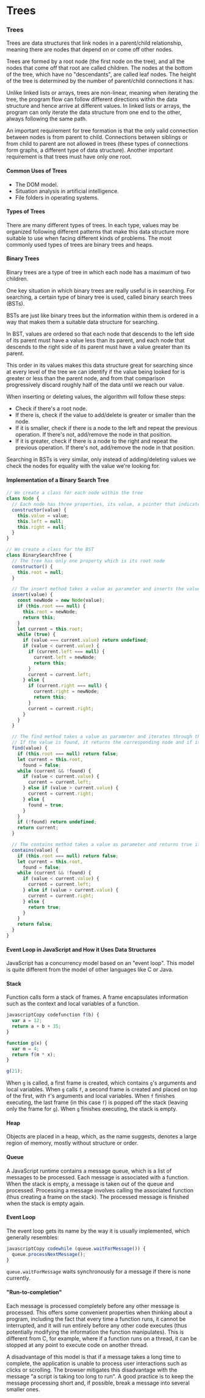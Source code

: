 # Trees

### Trees

Trees are data structures that link nodes in a parent/child relationship, meaning there are nodes that depend on or come off other nodes.

Trees are formed by a root node (the first node on the tree), and all the nodes that come off that root are called children. The nodes at the bottom of the tree, which have no "descendants", are called leaf nodes. The height of the tree is determined by the number of parent/child connections it has.

Unlike linked lists or arrays, trees are non-linear, meaning when iterating the tree, the program flow can follow different directions within the data structure and hence arrive at different values. In linked lists or arrays, the program can only iterate the data structure from one end to the other, always following the same path.

An important requirement for tree formation is that the only valid connection between nodes is from parent to child. Connections between siblings or from child to parent are not allowed in trees (these types of connections form graphs, a different type of data structure). Another important requirement is that trees must have only one root.

#### Common Uses of Trees

* The DOM model.
* Situation analysis in artificial intelligence.
* File folders in operating systems.

#### Types of Trees

There are many different types of trees. In each type, values may be organized following different patterns that make this data structure more suitable to use when facing different kinds of problems. The most commonly used types of trees are binary trees and heaps.

#### Binary Trees

Binary trees are a type of tree in which each node has a maximum of two children.

One key situation in which binary trees are really useful is in searching. For searching, a certain type of binary tree is used, called binary search trees (BSTs).

BSTs are just like binary trees but the information within them is ordered in a way that makes them a suitable data structure for searching.

In BST, values are ordered so that each node that descends to the left side of its parent must have a value less than its parent, and each node that descends to the right side of its parent must have a value greater than its parent.

This order in its values makes this data structure great for searching since at every level of the tree we can identify if the value being looked for is greater or less than the parent node, and from that comparison progressively discard roughly half of the data until we reach our value.

When inserting or deleting values, the algorithm will follow these steps:

* Check if there's a root node.
* If there is, check if the value to add/delete is greater or smaller than the node.
* If it is smaller, check if there is a node to the left and repeat the previous operation. If there's not, add/remove the node in that position.
* If it is greater, check if there is a node to the right and repeat the previous operation. If there's not, add/remove the node in that position.

Searching in BSTs is very similar, only instead of adding/deleting values we check the nodes for equality with the value we're looking for.

#### Implementation of a Binary Search Tree

```javascript
// We create a class for each node within the tree
class Node {
  // Each node has three properties, its value, a pointer that indicates the node to its left and a pointer that indicates the node to its right
  constructor(value) {
    this.value = value;
    this.left = null;
    this.right = null;
  }
}

// We create a class for the BST
class BinarySearchTree {
  // The tree has only one property which is its root node
  constructor() {
    this.root = null;
  }

  // The insert method takes a value as parameter and inserts the value in its corresponding place within the tree
  insert(value) {
    const newNode = new Node(value);
    if (this.root === null) {
      this.root = newNode;
      return this;
    }
    let current = this.root;
    while (true) {
      if (value === current.value) return undefined;
      if (value < current.value) {
        if (current.left === null) {
          current.left = newNode;
          return this;
        }
        current = current.left;
      } else {
        if (current.right === null) {
          current.right = newNode;
          return this;
        }
        current = current.right;
      }
    }
  }

  // The find method takes a value as parameter and iterates through the tree looking for that value
  // If the value is found, it returns the corresponding node and if it's not, it returns undefined
  find(value) {
    if (this.root === null) return false;
    let current = this.root,
      found = false;
    while (current && !found) {
      if (value < current.value) {
        current = current.left;
      } else if (value > current.value) {
        current = current.right;
      } else {
        found = true;
      }
    }
    if (!found) return undefined;
    return current;
  }

  // The contains method takes a value as parameter and returns true if the value is found within the tree
  contains(value) {
    if (this.root === null) return false;
    let current = this.root,
      found = false;
    while (current && !found) {
      if (value < current.value) {
        current = current.left;
      } else if (value > current.value) {
        current = current.right;
      } else {
        return true;
      }
    }
    return false;
  }
}
```

#### Event Loop in JavaScript and How it Uses Data Structures

JavaScript has a concurrency model based on an "event loop". This model is quite different from the model of other languages like C or Java.

#### Stack

Function calls form a stack of frames. A frame encapsulates information such as the context and local variables of a function.

```javascript
javascriptCopy codefunction f(b) {
  var a = 12;
  return a + b + 35;
}

function g(x) {
  var m = 4;
  return f(m * x);
}

g(21);
```

When `g` is called, a first frame is created, which contains `g`'s arguments and local variables. When `g` calls `f`, a second frame is created and placed on top of the first, with `f`'s arguments and local variables. When `f` finishes executing, the last frame (in this case `f`) is popped off the stack (leaving only the frame for `g`). When `g` finishes executing, the stack is empty.

#### Heap

Objects are placed in a heap, which, as the name suggests, denotes a large region of memory, mostly without structure or order.

#### Queue

A JavaScript runtime contains a message queue, which is a list of messages to be processed. Each message is associated with a function. When the stack is empty, a message is taken out of the queue and processed. Processing a message involves calling the associated function (thus creating a frame on the stack). The processed message is finished when the stack is empty again.

#### Event Loop

The event loop gets its name by the way it is usually implemented, which generally resembles:

```javascript
javascriptCopy codewhile (queue.waitForMessage()) {
  queue.processNextMessage();
}
```

`queue.waitForMessage` waits synchronously for a message if there is none currently.

#### "Run-to-completion"

Each message is processed completely before any other message is processed. This offers some convenient properties when thinking about a program, including the fact that every time a function runs, it cannot be interrupted, and it will run entirely before any other code executes (thus potentially modifying the information the function manipulates). This is different from C, for example, where if a function runs on a thread, it can be stopped at any point to execute code on another thread.

A disadvantage of this model is that if a message takes a long time to complete, the application is unable to process user interactions such as clicks or scrolling. The browser mitigates this disadvantage with the message "a script is taking too long to run". A good practice is to keep the message processing short and, if possible, break a message into several smaller ones.
